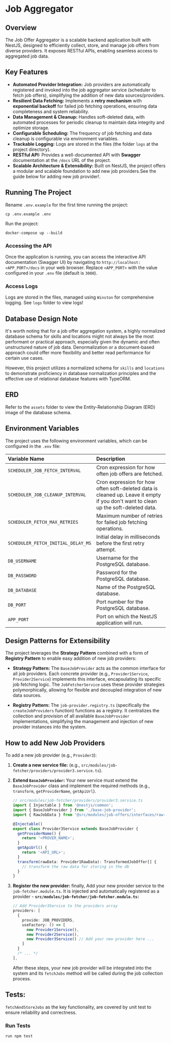 # Job Aggregator

## Overview

The Job Offer Aggregator is a scalable backend application built with NestJS, designed to efficiently collect, store, and manage job offers from diverse providers. It exposes RESTful APIs, enabling seamless access to aggregated job data.

## Key Features

- **Automated Provider Integration:** Job providers are automatically registered and invoked into the job aggregator service (scheduler to fetch job offers), simplifying the addition of new data sources/providers.
- **Resilient Data Fetching:** Implements a **retry mechanism** with **exponential backoff** for failed job fetching operations, ensuring data completeness and system reliability.
- **Data Management & Cleanup:** Handles soft-deleted data, with automated processes for periodic cleanup to maintain data integrity and optimize storage.
- **Configurable Scheduling:** The frequency of job fetching and data cleanup is configurable via environment variables.
- **Trackable Logging:** Logs are stored in the files (the folder `logs` at the project directory).
- **RESTful API:** Provides a well-documented API with **Swagger** documentation at the `/docs` URL of the project.
- **Scalable Architecture & Extensibility:** Built on NestJS, the project offers a modular and scalable foundation to add new job providers.See the guide below for adding new job provider!.

## Running The Project

Rename `.env.example` for the first time running the project:

```shell
cp .env.example .env
```

Run the project:

```shell
docker-compose up --build
```

### Accessing the API

Once the application is running, you can access the interactive API documentation (Swagger UI) by navigating to `http://localhost:<APP_PORT>/docs` in your web browser. Replace `<APP_PORT>` with the value configured in your `.env` file (default is `3000`).

### Access Logs

Logs are stored in the files, managed using `Winston` for comprehensive logging. See `logs` folder to view logs!

## Database Design Note

It's worth noting that for a job offer aggregation system, a highly normalized database schema for skills and locations might not always be the most performant or practical approach, especially given the dynamic and often unstructured nature of job data. Denormalization or a document-based approach could offer more flexibility and better read performance for certain use cases.

However, this project utilizes a normalized schema for `skills` and `locations` to demonstrate proficiency in database normalization principles and the effective use of relational database features with TypeORM.

## ERD

Refer to the `assets` folder to view the Entity-Relationship Diagram (ERD) image of the database schema.

## Environment Variables

The project uses the following environment variables, which can be configured in the `.env` file:

| Variable Name                      | Description                                                                                                                        |
| :--------------------------------- | :--------------------------------------------------------------------------------------------------------------------------------- |
| `SCHEDULER_JOB_FETCH_INTERVAL`     | Cron expression for how often job offers are fetched.                                                                              |
| `SCHEDULER_JOB_CLEANUP_INTERVAL`   | Cron expression for how often soft-deleted data is cleaned up. Leave it empty if you don't want to clean up the soft-deleted data. |
| `SCHEDULER_FETCH_MAX_RETRIES`      | Maximum number of retries for failed job fetching operations.                                                                      |
| `SCHEDULER_FETCH_INITIAL_DELAY_MS` | Initial delay in milliseconds before the first retry attempt.                                                                      |
| `DB_USERNAME`                      | Username for the PostgreSQL database.                                                                                              |
| `DB_PASSWORD`                      | Password for the PostgreSQL database.                                                                                              |
| `DB_DATABASE`                      | Name of the PostgreSQL database.                                                                                                   |
| `DB_PORT`                          | Port number for the PostgreSQL database.                                                                                           |
| `APP_PORT`                         | Port on which the NestJS application will run.                                                                                     |

## Design Patterns for Extensibility

The project leverages the **Strategy Pattern** combined with a form of **Registry Pattern** to enable easy addition of new job providers:

- **Strategy Pattern:** The `BaseJobProvider` acts as the common interface for all job providers. Each concrete provider (e.g., `Provider1Service`, `Provider2Service`) implements this interface, encapsulating its specific job fetching logic. The `JobFetcherService` uses these provider strategies polymorphically, allowing for flexible and decoupled integration of new data sources.

- **Registry Pattern:** The `job-provider.registry.ts` (specifically the `createJobProviders` function) functions as a registry. It centralizes the collection and provision of all available `BaseJobProvider` implementations, simplifying the management and injection of new provider instances into the system.

<a id='adding-provider'></a>

## How to add New Job Providers

To add a new job provider (e.g., `Provider3`):

1.  **Create a new service file:** (e.g., `src/modules/job-fetcher/providers/provider3.service.ts`).
2.  **Extend `BaseJobProvider`:** Your new service must extend the `BaseJobProvider` class and implement the required methods (e.g., `transform`, `getProviderName`, `getApiUrl`).

    ```typescript
    // src/modules/job-fetcher/providers/provider3.service.ts
    import { Injectable } from '@nestjs/common';
    import { BaseJobProvider } from './base-job-provider';
    import { RawJobData } from '@src/modules/job-offers/interfaces/raw-job-data.interface';

    @Injectable()
    export class Provider3Service extends BaseJobProvider {
      getProviderName() {
        return '<PROVER_NAME>';
      }
      getApiUrl() {
        return '<API_URL>';
      }
      transform(rawData: Provider1RawData): TransformedJobOffer[] {
        // transform the raw data for storing in the db
      }
    }
    ```

3.  **Register the new provider:** finally, Add your new provider service to the `job-fetcher.module.ts`. It is injected and automatically registered as a provider - **`src/modules/job-fetcher/job-fetcher.module.ts`:**

    ```typescript
    // Add Provider3Service to the providers array
    providers: [
      {
        provide: JOB_PROVIDERS,
        useFactory: () => [
          new Provider1Service(),
          new Provider2Service(),
          new Provider3Service() // Add your new provider here ...
        ]
      }
      /* ... */
    ],
    ```

    After these steps, your new job provider will be integrated into the system and its `fetchJobs` method will be called during the job collection process.

## Tests:

`fetchAndStoreJobs` as the key functionality, are covered by unit test to ensure reliability and correctness.

### Run Tests

```shell
run npm test
```
